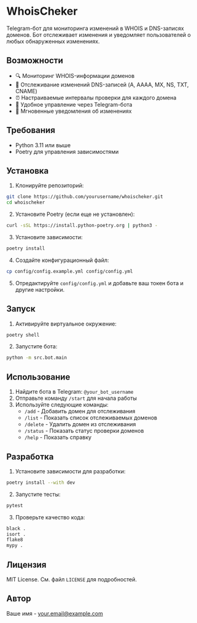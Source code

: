 # WhoisCheker

Telegram-бот для мониторинга изменений в WHOIS и DNS-записях доменов. Бот отслеживает изменения и уведомляет пользователей о любых обнаруженных изменениях.

## Возможности

- 🔍 Мониторинг WHOIS-информации доменов
- 📡 Отслеживание изменений DNS-записей (A, AAAA, MX, NS, TXT, CNAME)
- ⏰ Настраиваемые интервалы проверки для каждого домена
- 📱 Удобное управление через Telegram-бота
- 🔔 Мгновенные уведомления об изменениях

## Требования

- Python 3.11 или выше
- Poetry для управления зависимостями

## Установка

1. Клонируйте репозиторий:
```bash
git clone https://github.com/yourusername/whoischeker.git
cd whoischeker
```

2. Установите Poetry (если еще не установлен):
```bash
curl -sSL https://install.python-poetry.org | python3 -
```

3. Установите зависимости:
```bash
poetry install
```

4. Создайте конфигурационный файл:
```bash
cp config/config.example.yml config/config.yml
```

5. Отредактируйте `config/config.yml` и добавьте ваш токен бота и другие настройки.

## Запуск

1. Активируйте виртуальное окружение:
```bash
poetry shell
```

2. Запустите бота:
```bash
python -m src.bot.main
```

## Использование

1. Найдите бота в Telegram: `@your_bot_username`
2. Отправьте команду `/start` для начала работы
3. Используйте следующие команды:
   - `/add` - Добавить домен для отслеживания
   - `/list` - Показать список отслеживаемых доменов
   - `/delete` - Удалить домен из отслеживания
   - `/status` - Показать статус проверки доменов
   - `/help` - Показать справку

## Разработка

1. Установите зависимости для разработки:
```bash
poetry install --with dev
```

2. Запустите тесты:
```bash
pytest
```

3. Проверьте качество кода:
```bash
black .
isort .
flake8
mypy .
```

## Лицензия

MIT License. См. файл `LICENSE` для подробностей.

## Автор

Ваше имя - [your.email@example.com](mailto:your.email@example.com) 